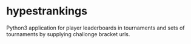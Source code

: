 # hypestrankings
Python3 application for player leaderboards in tournaments and sets of tournaments by supplying challonge bracket urls.
